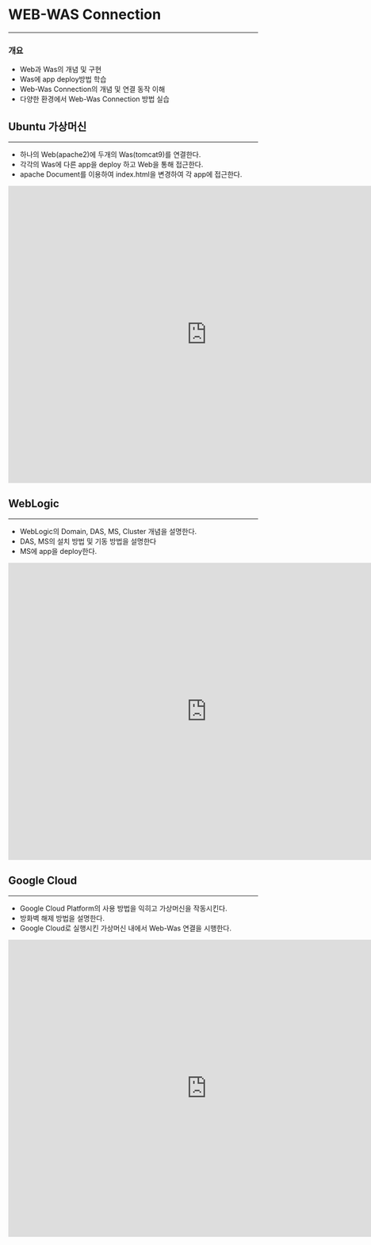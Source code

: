 # WEB-WAS Connection

---

### 개요

- Web과 Was의 개념 및 구현
- Was에 app deploy방법 학습
- Web-Was Connection의 개념 및 연결 동작 이해
- 다양한 환경에서 Web-Was Connection 방법 실습

## Ubuntu 가상머신

---

- 하나의 Web(apache2)에 두개의 Was(tomcat9)를 연결한다.
- 각각의 Was에 다른 app을 deploy 하고 Web을 통해 접근한다.
- apache Document를 이용하여 index.html을 변경하여 각 app에 접근한다.

<iframe width="800" height="600" src="https://www.youtube.com/embed/RgaOvXo5XMI" title="YouTube video player" frameborder="0" allow="accelerometer; autoplay; clipboard-write; encrypted-media; gyroscope; picture-in-picture" allowfullscreen></iframe>

## WebLogic

---

- WebLogic의 Domain, DAS, MS, Cluster 개념을 설명한다.
- DAS, MS의 설치 방법 및 기동 방법을 설명한다
- MS에 app을 deploy한다.

<iframe width="800" height="600" src="https://www.youtube.com/embed/wo5SD4BZPHE" title="YouTube video player" frameborder="0" allow="accelerometer; autoplay; clipboard-write; encrypted-media; gyroscope; picture-in-picture" allowfullscreen></iframe>

## Google Cloud

---

- Google Cloud Platform의 사용 방법을 익히고 가상머신을 작동시킨다.
- 방화벽 해제 방법을 설명한다.
- Google Cloud로 실행시킨 가상머신 내에서 Web-Was 연결을 시행한다.

<iframe width="800" height="600" src="https://www.youtube.com/embed/BibHDlDEKfI" title="YouTube video player" frameborder="0" allow="accelerometer; autoplay; clipboard-write; encrypted-media; gyroscope; picture-in-picture" allowfullscreen></iframe>
